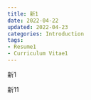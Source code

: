 ```yaml
---
title: 新1
date: 2022-04-22
updated: 2022-04-23
categories: Introduction
tags:
- Resume1
- Curriculum Vitae1
---
```


新1

<!--more-->

新11
